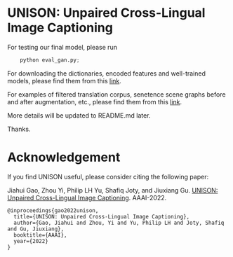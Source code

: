 # UNISON: Unpaired Cross-Lingual Image Captioning

For testing our final model, please run
```python
    python eval_gan.py;
```

For downloading the dictionaries, encoded features and well-trained models, please find them from this [link](https://drive.google.com/drive/folders/18tSNvcUU79aySd6MWV3j_zwx7dC6KVuT?usp=sharing). 

For examples of filtered translation corpus, senetence scene graphs before and after augmentation, etc., please find them from this [link](https://drive.google.com/drive/u/2/folders/1FuO5TzI8HX7fDMna9WrWJNw2dUkwVSgQ).

More details will be updated to README.md later. 

Thanks.

# Acknowledgement
If you find UNISON useful, please consider citing the following paper:

Jiahui Gao, Zhou Yi, Philip LH Yu, Shafiq Joty, and Jiuxiang Gu. [UNISON: Unpaired Cross-Lingual Image Captioning](https://www.aaai.org/AAAI22Papers/AAAI-5395.GaoJ.pdf). AAAI-2022.

```
@inproceedings{gao2022unison,
  title={UNISON: Unpaired Cross-Lingual Image Captioning},
  author={Gao, Jiahui and Zhou, Yi and Yu, Philip LH and Joty, Shafiq and Gu, Jiuxiang},
  booktitle={AAAI},
  year={2022}
}
```
